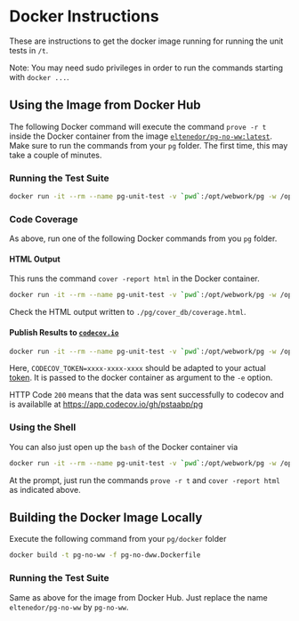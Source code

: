 # Docker Instructions

These are instructions to get the docker image running for running the unit tests in `/t`. 

Note: You may need sudo privileges in order to run the commands starting with `docker ...`.

## Using the Image from Docker Hub

The following Docker command will execute the command `prove -r t` inside the Docker container from the image [`eltenedor/pg-no-ww:latest`](https://hub.docker.com/r/eltenedor/pg-no-ww).
Make sure to run the commands from your `pg` folder.
The first time, this may take a couple of minutes.

### Running the Test Suite

```bash
docker run -it --rm --name pg-unit-test -v `pwd`:/opt/webwork/pg -w /opt/webwork/pg eltenedor/pg-no-ww prove -r t
```

### Code Coverage

As above, run one of the following Docker commands from you `pg` folder.

#### HTML Output

This runs the command `cover -report html` in the Docker container.

```bash
docker run -it --rm --name pg-unit-test -v `pwd`:/opt/webwork/pg -w /opt/webwork/pg eltenedor/pg-no-ww cover -report html
```

Check the HTML output written to `./pg/cover_db/coverage.html`.

#### Publish Results to [`codecov.io`](https://about.codecov.io/)

```bash
docker run -it --rm --name pg-unit-test -v `pwd`:/opt/webwork/pg -w /opt/webwork/pg -e CODECOV_TOKEN=xxxx-xxxx-xxxx eltenedor/pg-no-ww cover -report codecov
```

Here, `CODECOV_TOKEN=xxxx-xxxx-xxxx` should be adapted to your actual [token](https://docs.codecov.com/docs/quick-start). It is passed to the docker container as argument to the `-e` option.

HTTP Code `200` means that the data was sent successfully to codecov and is availablle at https://app.codecov.io/gh/pstaabp/pg

### Using the Shell

You can also just open up the `bash` of the Docker container via
```bash
docker run -it --rm --name pg-unit-test -v `pwd`:/opt/webwork/pg -w /opt/webwork/pg eltenedor/pg-no-ww
```

At the prompt, just run the commands `prove -r t` and `cover -report html` as indicated above.

## Building the Docker Image Locally

Execute the following command from your `pg/docker` folder

```bash
docker build -t pg-no-ww -f pg-no-dww.Dockerfile
```

### Running the Test Suite

Same as above for the image from Docker Hub. Just replace the name `eltenedor/pg-no-ww` by `pg-no-ww`.

